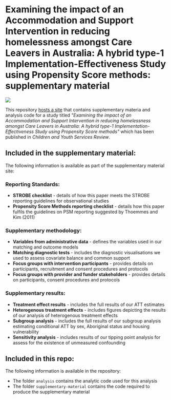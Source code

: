 # Examining the impact of an Accommodation and Support Intervention in reducing homelessness amongst Care Leavers in Australia: A hybrid type-1 Implementation-Effectiveness Study using Propensity Score methods: supplementary material

[![](https://zenodo.org/badge/DOI/10.5281/zenodo.15302510.svg)](https://doi.org/10.5281/zenodo.15302510)

This repository [hosts a site](https://davetayl-r.github.io/pyi-impact-study/pyi-impact-study-supplementary-material.html) that contains supplementary materia and analysis code for a study titled *"Examining the impact of an Accommodation and Support Intervention in reducing homelessness amongst Care Leavers in Australia: A hybrid type-1 Implementation-Effectiveness Study using Propensity Score methods"* which has been published in *Children and Youth Services Review*.

## Included in the supplementary material:

The following information is available as part of the supplementary material site:

### Reporting Standards:

-   **STROBE checklist** - details of how this paper meets the STROBE reporting guidelines for observational studies
-   **Propensity Score Methods reporting checklist** - details how this paper fulfils the guidelines on PSM reporting suggested by Thoemmes and Kim (2011)

### Supplementary methodology:

-   **Variables from administrative data** - defines the variables used in our matching and outcome models
-   **Matching diagnostic tests** - includes the diagnostic visualisations we used to assess covariate balance and common support
-   **Focus groups with intervention participants** - provides details on participants, recruitment and consent procedures and protocols
-   **Focus groups with provider and funder stakeholders** - provides details on participants, consent procedures and protocols

### Supplementary results:

-   **Treatment effect results** - includes the full results of our ATT estimates
-   **Heterogenous treatment effects** - includes figures depicting the results of our analysis of heterogenous treatment effects
-   **Subgroup analysis** - includes the full results of our subgroup analysis estimating conditional ATT by sex, Aboriginal status and housing vulnerability
-   **Sensitivity analysis** - includes results of our tipping point analysis for assess for the existence of unmeasured confounding

## Included in this repo:

The following information is available in the repository:

-   The folder `analysis` contains the analytic code used for this analysis
-   The folder `supplementary-material` contains the code required to produce the supplementary material